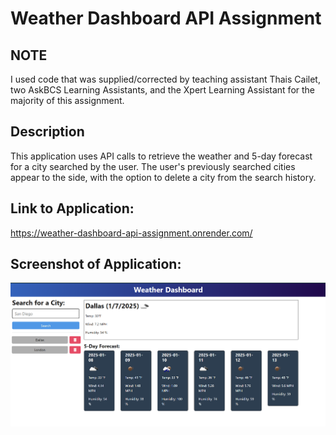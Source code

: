 # Weather Dashboard API Assignment

## NOTE
I used code that was supplied/corrected by teaching assistant Thais Cailet, two AskBCS Learning Assistants, and the Xpert Learning Assistant for the majority of this assignment.

## Description
This application uses API calls to retrieve the weather and 5-day forecast for a city searched by the user. The user's previously searched cities appear to the side, with the option to delete a city from the search history.

## Link to Application:
https://weather-dashboard-api-assignment.onrender.com/

## Screenshot of Application:
![Alt text](./Develop/assets/screenshot.png "Screenshot of application")
